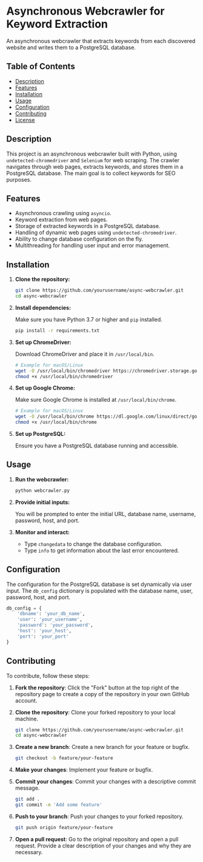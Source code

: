 # Asynchronous Webcrawler for Keyword Extraction

An asynchronous webcrawler that extracts keywords from each discovered website and writes them to a PostgreSQL database.

## Table of Contents
- [Description](#description)
- [Features](#features)
- [Installation](#installation)
- [Usage](#usage)
- [Configuration](#configuration)
- [Contributing](#contributing)
- [License](#license)

## Description

This project is an asynchronous webcrawler built with Python, using `undetected-chromedriver` and `Selenium` for web scraping. The crawler navigates through web pages, extracts keywords, and stores them in a PostgreSQL database. The main goal is to collect keywords for SEO purposes.

## Features

- Asynchronous crawling using `asyncio`.
- Keyword extraction from web pages.
- Storage of extracted keywords in a PostgreSQL database.
- Handling of dynamic web pages using `undetected-chromedriver`.
- Ability to change database configuration on the fly.
- Multithreading for handling user input and error management.

## Installation

1. **Clone the repository:**

    ```bash
    git clone https://github.com/yourusername/async-webcrawler.git
    cd async-webcrawler
    ```

2. **Install dependencies:**

    Make sure you have Python 3.7 or higher and `pip` installed.

    ```bash
    pip install -r requirements.txt
    ```

3. **Set up ChromeDriver:**

    Download ChromeDriver and place it in `/usr/local/bin`.

    ```bash
    # Example for macOS/Linux
    wget -O /usr/local/bin/chromedriver https://chromedriver.storage.googleapis.com/91.0.4472.101/chromedriver_linux64.zip
    chmod +x /usr/local/bin/chromedriver
    ```

4. **Set up Google Chrome:**

    Make sure Google Chrome is installed at `/usr/local/bin/chrome`.

    ```bash
    # Example for macOS/Linux
    wget -O /usr/local/bin/chrome https://dl.google.com/linux/direct/google-chrome-stable_current_amd64.deb
    chmod +x /usr/local/bin/chrome
    ```

5. **Set up PostgreSQL:**

    Ensure you have a PostgreSQL database running and accessible.

## Usage

1. **Run the webcrawler:**

    ```bash
    python webcrawler.py
    ```

2. **Provide initial inputs:**

    You will be prompted to enter the initial URL, database name, username, password, host, and port.

3. **Monitor and interact:**

    - Type `changedata` to change the database configuration.
    - Type `info` to get information about the last error encountered.

## Configuration

The configuration for the PostgreSQL database is set dynamically via user input. The `db_config` dictionary is populated with the database name, user, password, host, and port.

```python
db_config = {
    'dbname': 'your_db_name',
    'user': 'your_username',
    'password': 'your_password',
    'host': 'your_host',
    'port': 'your_port'
}
```
## Contributing

To contribute, follow these steps:

1. **Fork the repository**: Click the "Fork" button at the top right of the repository page to create a copy of the repository in your own GitHub account.

2. **Clone the repository**: Clone your forked repository to your local machine.

    ```bash
    git clone https://github.com/yourusername/async-webcrawler.git
    cd async-webcrawler
    ```

3. **Create a new branch**: Create a new branch for your feature or bugfix.

    ```bash
    git checkout -b feature/your-feature
    ```

4. **Make your changes**: Implement your feature or bugfix.

5. **Commit your changes**: Commit your changes with a descriptive commit message.

    ```bash
    git add .
    git commit -m 'Add some feature'
    ```

6. **Push to your branch**: Push your changes to your forked repository.

    ```bash
    git push origin feature/your-feature
    ```

7. **Open a pull request**: Go to the original repository and open a pull request. Provide a clear description of your changes and why they are necessary.
